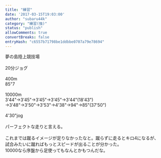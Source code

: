 ```yaml
---
title: "練習"
date: '2017-03-15T19:03:00'
author: "subaru44k"
category: "練習(強)"
status: "publish"
allowComments: true
convertBreaks: false
entryHash: "c6557b71798be1ddbbe0707a79e78694"
---
```

夢の島陸上競技場<br>
<br>
20分ジョグ<br>
<br>
400m<br>
85"7<br>
<br>
10000m<br>
3'44"→3'45"→3'45"→3'45"→3'44"(18'43")<br>
→3'48"→3'50"→3'53"→4'38"→94"→85"(37'50")<br>
<br>
4'30"jog<br>
<br>
パーフェクトな走りと言える。<br>
<br>
これまでは蹴るイメージが足りなかったなと。蹴らずに走るとキロ4になるが、試合みたいに蹴ればもっとスピードが出ることが分かった。<br>
10000なら序盤から足使ってもなんとかもつんだな。
